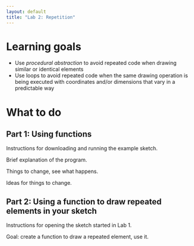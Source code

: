 ```yaml
---
layout: default
title: "Lab 2: Repetition"
---
```


# Learning goals

* Use *procedural abstraction* to avoid repeated code when drawing similar or identical elements
* Use loops to avoid repeated code when the same drawing operation is being executed with coordinates and/or dimensions that vary in a predictable way

# What to do

## Part 1: Using functions

Instructions for downloading and running the example sketch.

Brief explanation of the program.

Things to change, see what happens.

Ideas for things to change.

## Part 2: Using a function to draw repeated elements in your sketch

Instructions for opening the sketch started in Lab 1.

Goal: create a function to draw a repeated element, use it.
